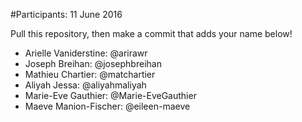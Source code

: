 #Participants: 11 June 2016

Pull this repository, then make a commit that adds your name below!

- Arielle Vaniderstine: @arirawr
- Joseph Breihan: @josephbreihan
- Mathieu Chartier: @matchartier
- Aliyah Jessa: @aliyahmaliyah
- Marie-Eve Gauthier: @Marie-EveGauthier
- Maeve Manion-Fischer: @eileen-maeve

